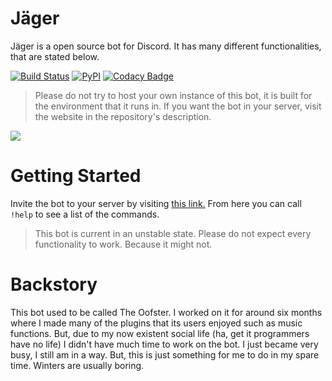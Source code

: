 # Jäger
Jäger is a open source bot for Discord. It has many different functionalities, that are stated below.

[![Build Status](https://travis-ci.org/Euab/Jager.svg?branch=master)](https://travis-ci.org/Euab/Jager) [![PyPI](https://img.shields.io/badge/Python-3.6.3-green.svg)](https://www.python.org/downloads/)  [![Codacy Badge](https://api.codacy.com/project/badge/Grade/a0d19fe4283b4288a5146caa5c0891c5)](https://www.codacy.com/app/Euab/rickbot?utm_source=github.com&amp;utm_medium=referral&amp;utm_content=rickbotdiscord/rickbot&amp;utm_campaign=Badge_Grade)

> Please do not try to host your own instance of this bot, it is built for the environment that it runs in. If you want the bot in your server, visit the website in the repository's description.

![](https://media.giphy.com/media/xjVHHIMqzSniA66vIb/giphy.gif)

# Getting Started
Invite the bot to your server by visiting [this link.](https://discordapp.com/oauth2/authorize?&client_id=493534734413201408&scope=bot&permissions=8)
From here you can call `!help` to see a list of the commands.

> This bot is current in an unstable state. Please do not expect every
functionality to work. Because it might not.

# Backstory
This bot used to be called The Oofster. I worked on it for around six months
where I made many of the plugins that its users enjoyed such as music functions.
But, due to my now existent social life (ha, get it programmers have no life)
I didn't have much time to work on the bot. I just became very busy, I still am
in a way. But, this is just something for me to do in my spare time. Winters are
usually boring.
